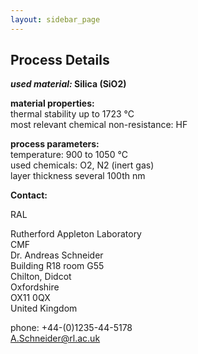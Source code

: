 ```yaml
---
layout: sidebar_page
---
```


## Process Details

__*used material:* Silica (SiO2)__ 

 
__material properties:__  	
thermal stability up to	1723 °C  
most relevant chemical non-resistance:	HF  

	
__process parameters:__  	
temperature:	900 to 1050 °C  
used chemicals:	O2, N2 (inert gas)  
layer thickness	several 100th nm
<!--break-->
__Contact:__


RAL

Rutherford Appleton Laboratory  
CMF   
Dr. Andreas Schneider  
Building R18 room G55   
Chilton, Didcot  
Oxfordshire   
OX11 0QX   
United Kingdom  

phone: +44-(0)1235-44-5178  
A.Schneider@rl.ac.uk